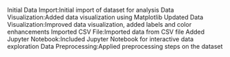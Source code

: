 Initial Data Import:Initial import of dataset for analysis
Data Visualization:Added data visualization using Matplotlib
Updated Data Visualization:Improved data visualization, added labels and color enhancements
Imported CSV File:Imported data from CSV file
Added Jupyter Notebook:Included Jupyter Notebook for interactive data exploration
Data Preprocessing:Applied preprocessing steps on the dataset
